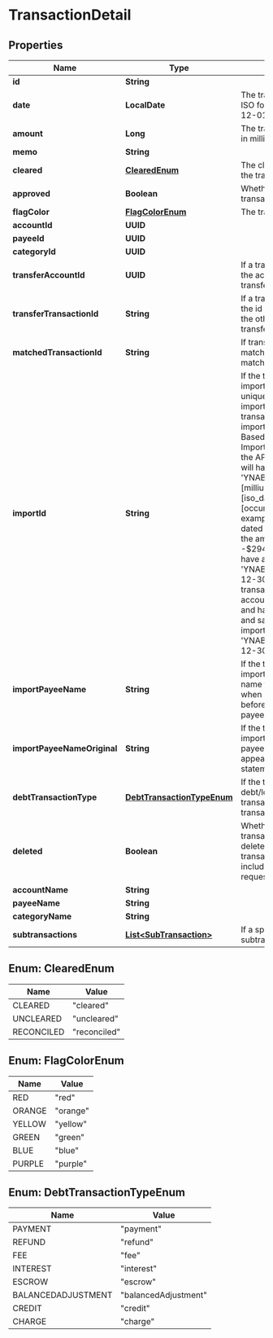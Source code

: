 

# TransactionDetail


## Properties

| Name | Type | Description | Notes |
|------------ | ------------- | ------------- | -------------|
|**id** | **String** |  |  |
|**date** | **LocalDate** | The transaction date in ISO format (e.g. 2016-12-01) |  |
|**amount** | **Long** | The transaction amount in milliunits format |  |
|**memo** | **String** |  |  [optional] |
|**cleared** | [**ClearedEnum**](#ClearedEnum) | The cleared status of the transaction |  |
|**approved** | **Boolean** | Whether or not the transaction is approved |  |
|**flagColor** | [**FlagColorEnum**](#FlagColorEnum) | The transaction flag |  [optional] |
|**accountId** | **UUID** |  |  |
|**payeeId** | **UUID** |  |  [optional] |
|**categoryId** | **UUID** |  |  [optional] |
|**transferAccountId** | **UUID** | If a transfer transaction, the account to which it transfers |  [optional] |
|**transferTransactionId** | **String** | If a transfer transaction, the id of transaction on the other side of the transfer |  [optional] |
|**matchedTransactionId** | **String** | If transaction is matched, the id of the matched transaction |  [optional] |
|**importId** | **String** | If the transaction was imported, this field is a unique (by account) import identifier.  If this transaction was imported through File Based Import or Direct Import and not through the API, the import_id will have the format: &#39;YNAB:[milliunit_amount]:[iso_date]:[occurrence]&#39;.  For example, a transaction dated 2015-12-30 in the amount of -$294.23 USD would have an import_id of &#39;YNAB:-294230:2015-12-30:1&#39;.  If a second transaction on the same account was imported and had the same date and same amount, its import_id would be &#39;YNAB:-294230:2015-12-30:2&#39;. |  [optional] |
|**importPayeeName** | **String** | If the transaction was imported, the payee name that was used when importing and before applying any payee rename rules |  [optional] |
|**importPayeeNameOriginal** | **String** | If the transaction was imported, the original payee name as it appeared on the statement |  [optional] |
|**debtTransactionType** | [**DebtTransactionTypeEnum**](#DebtTransactionTypeEnum) | If the transaction is a debt/loan account transaction, the type of transaction |  [optional] |
|**deleted** | **Boolean** | Whether or not the transaction has been deleted.  Deleted transactions will only be included in delta requests. |  |
|**accountName** | **String** |  |  |
|**payeeName** | **String** |  |  [optional] |
|**categoryName** | **String** |  |  [optional] |
|**subtransactions** | [**List&lt;SubTransaction&gt;**](SubTransaction.md) | If a split transaction, the subtransactions. |  |



## Enum: ClearedEnum

| Name | Value |
|---- | -----|
| CLEARED | &quot;cleared&quot; |
| UNCLEARED | &quot;uncleared&quot; |
| RECONCILED | &quot;reconciled&quot; |



## Enum: FlagColorEnum

| Name | Value |
|---- | -----|
| RED | &quot;red&quot; |
| ORANGE | &quot;orange&quot; |
| YELLOW | &quot;yellow&quot; |
| GREEN | &quot;green&quot; |
| BLUE | &quot;blue&quot; |
| PURPLE | &quot;purple&quot; |



## Enum: DebtTransactionTypeEnum

| Name | Value |
|---- | -----|
| PAYMENT | &quot;payment&quot; |
| REFUND | &quot;refund&quot; |
| FEE | &quot;fee&quot; |
| INTEREST | &quot;interest&quot; |
| ESCROW | &quot;escrow&quot; |
| BALANCEDADJUSTMENT | &quot;balancedAdjustment&quot; |
| CREDIT | &quot;credit&quot; |
| CHARGE | &quot;charge&quot; |



